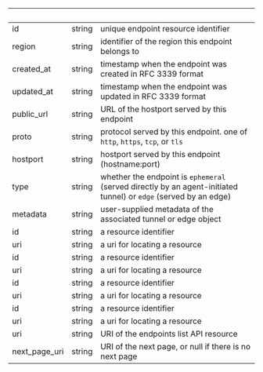 <!-- Code generated for API Clients. DO NOT EDIT. -->

| &nbsp;        | &nbsp; | &nbsp;                                                                                                           |
| ------------- | ------ | ---------------------------------------------------------------------------------------------------------------- |
| id            | string | unique endpoint resource identifier                                                                              |
| region        | string | identifier of the region this endpoint belongs to                                                                |
| created_at    | string | timestamp when the endpoint was created in RFC 3339 format                                                       |
| updated_at    | string | timestamp when the endpoint was updated in RFC 3339 format                                                       |
| public_url    | string | URL of the hostport served by this endpoint                                                                      |
| proto         | string | protocol served by this endpoint. one of `http`, `https`, `tcp`, or `tls`                                        |
| hostport      | string | hostport served by this endpoint (hostname:port)                                                                 |
| type          | string | whether the endpoint is `ephemeral` (served directly by an agent-initiated tunnel) or `edge` (served by an edge) |
| metadata      | string | user-supplied metadata of the associated tunnel or edge object                                                   |
| id            | string | a resource identifier                                                                                            |
| uri           | string | a uri for locating a resource                                                                                    |
| id            | string | a resource identifier                                                                                            |
| uri           | string | a uri for locating a resource                                                                                    |
| id            | string | a resource identifier                                                                                            |
| uri           | string | a uri for locating a resource                                                                                    |
| id            | string | a resource identifier                                                                                            |
| uri           | string | a uri for locating a resource                                                                                    |
| uri           | string | URI of the endpoints list API resource                                                                           |
| next_page_uri | string | URI of the next page, or null if there is no next page                                                           |
